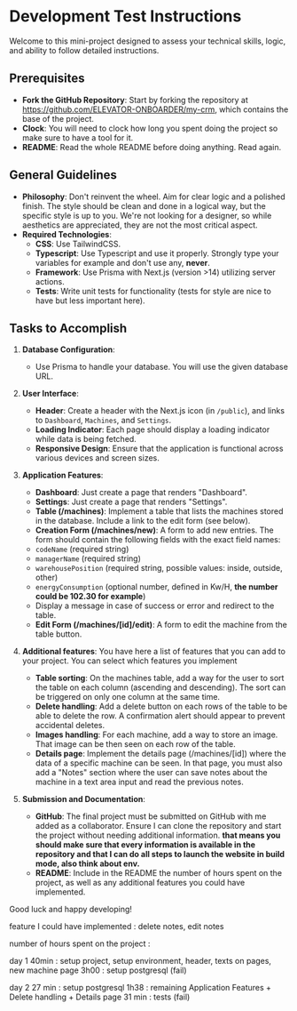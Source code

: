 # Development Test Instructions

Welcome to this mini-project designed to assess your technical skills, logic, and ability to follow detailed instructions.

## Prerequisites

- **Fork the GitHub Repository**: Start by forking the repository at https://github.com/ELEVATOR-ONBOARDER/my-crm, which contains the base of the project.
- **Clock**: You will need to clock how long you spent doing the project so make sure to have a tool for it.
- **README**: Read the whole README before doing anything. Read again.

## General Guidelines

- **Philosophy**: Don't reinvent the wheel. Aim for clear logic and a polished finish. The style should be clean and done in a logical way, but the specific style is up to you. We're not looking for a designer, so while aesthetics are appreciated, they are not the most critical aspect.
- **Required Technologies**:
  - **CSS**: Use TailwindCSS.
  - **Typescript**: Use Typescript and use it properly. Strongly type your variables for example and don't use any, **never**.
  - **Framework**: Use Prisma with Next.js (version >14) utilizing server actions.
  - **Tests**: Write unit tests for functionality (tests for style are nice to have but less important here).

## Tasks to Accomplish

1. **Database Configuration**:

   - Use Prisma to handle your database. You will use the given database URL.

2. **User Interface**:

   - **Header**: Create a header with the Next.js icon (in `/public`), and links to `Dashboard`, `Machines`, and `Settings`.
   - **Loading Indicator**: Each page should display a loading indicator while data is being fetched.
   - **Responsive Design**: Ensure that the application is functional across various devices and screen sizes.

3. **Application Features**:

   - **Dashboard**: Just create a page that renders "Dashboard".
   - **Settings**: Just create a page that renders "Settings".
   - **Table (/machines)**: Implement a table that lists the machines stored in the database. Include a link to the edit form (see below).
   - **Creation Form (/machines/new)**: A form to add new entries. The form should contain the following fields with the exact field names:
   - `codeName` (required string)
   - `managerName` (required string)
   - `warehousePosition` (required string, possible values: inside, outside, other)
   - `energyConsumption` (optional number, defined in Kw/H, **the number could be 102.30 for example**)
   - Display a message in case of success or error and redirect to the table.
   - **Edit Form (/machines/[id]/edit)**: A form to edit the machine from the table button.

4. **Additional features**:
   You have here a list of features that you can add to your project. You can select which features you implement

   - **Table sorting**: On the machines table, add a way for the user to sort the table on each column (ascending and descending). The sort can be triggered on only one column at the same time.
   - **Delete handling**: Add a delete button on each rows of the table to be able to delete the row. A confirmation alert should appear to prevent accidental deletes.
   - **Images handling**: For each machine, add a way to store an image. That image can be then seen on each row of the table.
   - **Details page**: Implement the details page (/machines/[id]) where the data of a specific machine can be seen. In that page, you must also add a "Notes" section where the user can save notes about the machine in a text area input and read the previous notes.

5. **Submission and Documentation**:
   - **GitHub**: The final project must be submitted on GitHub with me added as a collaborator. Ensure I can clone the repository and start the project without needing additional information. **that means you should make sure that every information is available in the repository and that I can do all steps to launch the website in build mode, also think about env.**
   - **README**: Include in the README the number of hours spent on the project, as well as any additional features you could have implemented.

Good luck and happy developing!


feature I could have implemented : delete notes, edit notes


number of hours spent on the project :

day 1
   40min : setup project, setup environment, header, texts on pages, new machine page
   3h00  : setup postgresql (fail)

day 2
   27 min : setup postgresql
   1h38   : remaining Application Features + Delete handling + Details page
   31 min : tests (fail)
